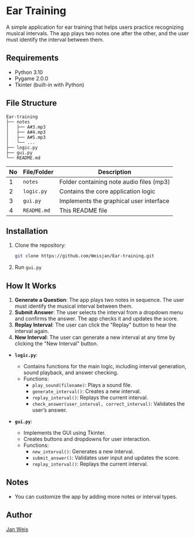 # Ear Training

A simple application for ear training that helps users practice recognizing musical intervals. The app plays two notes one after the other, and the user must identify the interval between them.

## Requirements

* Python 3.10  
* Pygame 2.0.0  
* Tkinter (built-in with Python)

## File Structure

```
Ear-training
├── notes
│   ├── A#3.mp3
│   ├── A#4.mp3
│   ├── A#5.mp3
│   └── ...
├── logic.py
├── gui.py
└── README.md
```

| No | File/Folder     | Description                                  |
|----|------------------|----------------------------------------------|
| 1  | `notes`          | Folder containing note audio files (mp3)     |
| 2  | `logic.py`       | Contains the core application logic          |
| 3  | `gui.py`         | Implements the graphical user interface      |
| 4  | `README.md`      | This README file                             |

## Installation

1. Clone the repository:
   ```bash
   git clone https://github.com/Weisjan/Ear-training.git
   ```

2. Run `gui.py`

## How It Works

1. **Generate a Question**: The app plays two notes in sequence. The user must identify the musical interval between them.
2. **Submit Answer**: The user selects the interval from a dropdown menu and confirms the answer. The app checks it and updates the score.
3. **Replay Interval**: The user can click the "Replay" button to hear the interval again.
4. **New Interval**: The user can generate a new interval at any time by clicking the "New Interval" button.

- **`logic.py`**:
  - Contains functions for the main logic, including interval generation, sound playback, and answer checking.
  - Functions:
    - `play_sound(filename)`: Plays a sound file.
    - `generate_interval()`: Creates a new interval.
    - `replay_interval()`: Replays the current interval.
    - `check_answer(user_interval, correct_interval)`: Validates the user’s answer.

- **`gui.py`**:
  - Implements the GUI using Tkinter.
  - Creates buttons and dropdowns for user interaction.
  - Functions:
    - `new_interval()`: Generates a new interval.
    - `submit_answer()`: Validates user input and updates the score.
    - `replay_interval()`: Replays the current interval.

## Notes

- You can customize the app by adding more notes or interval types.

## Author

[Jan Weis](https://github.com/Weisjan)
